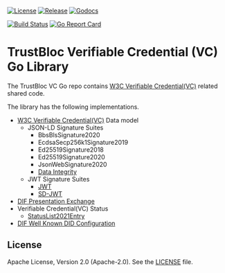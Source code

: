 [![License](https://img.shields.io/badge/License-Apache%202.0-blue.svg)](https://raw.githubusercontent.com/trustbloc/vc-go/main/LICENSE)
[![Release](https://img.shields.io/github/release/trustbloc/vc-go.svg?style=flat-square)](https://github.com/trustbloc/vc-go/releases/latest)
[![Godocs](https://img.shields.io/badge/godoc-reference-blue.svg)](https://godoc.org/github.com/trustbloc/vc-go)

[![Build Status](https://github.com/trustbloc/vc-go/actions/workflows/build.yml/badge.svg?branch=main)](https://github.com/trustbloc/vc-go/actions/workflows/build.yml)
[![Go Report Card](https://goreportcard.com/badge/github.com/trustbloc/vc-go)](https://goreportcard.com/report/github.com/trustbloc/vc-go)


# TrustBloc Verifiable Credential (VC) Go Library

The TrustBloc VC Go repo contains [W3C Verifiable Credential(VC)](https://www.w3.org/TR/did-core/) related shared code.

The library has the following implementations.
- [W3C Verifiable Credential(VC)](https://www.w3.org/TR/vc-data-model/) Data model
  - JSON-LD Signature Suites
    - BbsBlsSignature2020
    - EcdsaSecp256k1Signature2019
    - Ed25519Signature2018
    - Ed25519Signature2020
    - JsonWebSignature2020
    - [Data Integrity](https://www.w3.org/TR/vc-data-integrity/)
  - JWT Signature Suites
    - [JWT](https://www.w3.org/TR/vc-data-model/#json-web-token)
    - [SD-JWT](https://www.ietf.org/archive/id/draft-ietf-oauth-selective-disclosure-jwt-05.html)
- [DIF Presentation Exchange](https://identity.foundation/presentation-exchange/)
- Verifiable Credential(VC) Status
  - [StatusList2021Entry](https://www.w3.org/TR/vc-status-list/)
- [DIF Well Known DID Configuration](https://identity.foundation/.well-known/resources/did-configuration/) 


## License
Apache License, Version 2.0 (Apache-2.0). See the [LICENSE](LICENSE) file.
